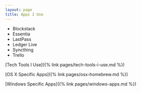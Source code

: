 ```yaml
---
layout: page
title: Apps I Use
---
```


- Blockstack
- Essentia
- LastPass
- Ledger Live
- Syncthing
- Trello

[Tech Tools I Use]({% link pages/tech-tools-i-use.md %})

[OS X Specific Apps]({% link pages/osx-homebrew.md %})

[Windows Specific Apps]({% link pages/windows-apps.md %})
